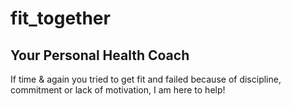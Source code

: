 # fit_together

## Your Personal Health Coach

If time & again you tried to get fit and failed because of discipline, commitment or lack of motivation, I am here to help!